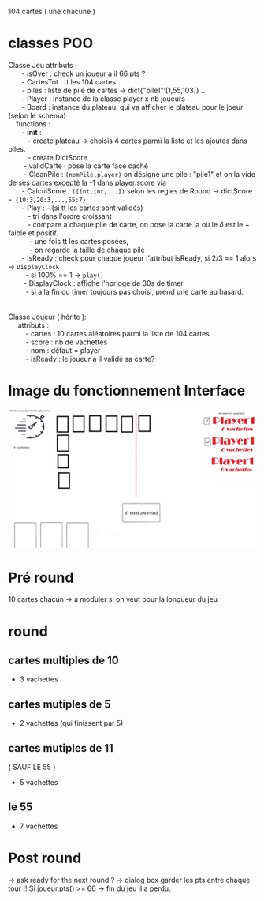 104 cartes ( une chacune )


# classes POO

Classe Jeu
		attributs :<br>
&nbsp;&nbsp;&nbsp;&nbsp;&nbsp;&nbsp;&nbsp;- isOver : check un joueur a il 66 pts ?<br>
&nbsp;&nbsp;&nbsp;&nbsp;&nbsp;&nbsp;&nbsp;- CartesTot : tt les 104 cartes.<br>
&nbsp;&nbsp;&nbsp;&nbsp;&nbsp;&nbsp;&nbsp;- piles : liste de pile de cartes -> dict{"pile1":[1,55,103]} ..<br>
&nbsp;&nbsp;&nbsp;&nbsp;&nbsp;&nbsp;&nbsp;- Player : instance de la classe player x nb joueurs<br>
&nbsp;&nbsp;&nbsp;&nbsp;&nbsp;&nbsp;&nbsp;- Board : instance du plateau, qui va afficher le plateau pour le joeur (selon le schema)<br>
&nbsp;&nbsp;&nbsp;&nbsp;functions :<br>
&nbsp;&nbsp;&nbsp;&nbsp;&nbsp;&nbsp;&nbsp;- __init__ : <br>
&nbsp;&nbsp;&nbsp;&nbsp;&nbsp;&nbsp;&nbsp;&nbsp;&nbsp;&nbsp;- create plateau -> choisis 4 cartes parmi la liste et les ajoutes dans piles.<br>
&nbsp;&nbsp;&nbsp;&nbsp;&nbsp;&nbsp;&nbsp;&nbsp;&nbsp;&nbsp;- create DictScore<br>
&nbsp;&nbsp;&nbsp;&nbsp;&nbsp;&nbsp;&nbsp; - validCarte : pose la carte face caché<br>
&nbsp;&nbsp;&nbsp;&nbsp;&nbsp;&nbsp;&nbsp; - CleanPile : `(nomPile,player)` on désigne une pile : "pile1" et on la vide de ses cartes excepté la -1 dans player.score via<br> 
&nbsp;&nbsp;&nbsp;&nbsp;&nbsp;&nbsp;&nbsp;- CalculScore : `([int,int,...])` selon les regles de Round -> dictScore `= {10:3,20:3,...,55:7}` <br>
&nbsp;&nbsp;&nbsp;&nbsp;&nbsp;&nbsp;&nbsp;- Play : - (si tt les cartes sont validés)<br>
&nbsp;&nbsp;&nbsp;&nbsp;&nbsp;&nbsp;&nbsp;&nbsp;&nbsp;&nbsp;- tri dans l'ordre croissant<br>
&nbsp;&nbsp;&nbsp;&nbsp;&nbsp;&nbsp;&nbsp;&nbsp;&nbsp;&nbsp;- compare a chaque pile de carte, on pose la carte la ou le $\delta$ est le + faible  et positif.<br>
&nbsp;&nbsp;&nbsp;&nbsp;&nbsp;&nbsp;&nbsp;&nbsp;&nbsp;&nbsp; - une fois tt les cartes posées,<br>
&nbsp;&nbsp;&nbsp;&nbsp;&nbsp;&nbsp;&nbsp;&nbsp;&nbsp;&nbsp; - on regarde la taille de chaque pile<br>
&nbsp;&nbsp;&nbsp;&nbsp;&nbsp;&nbsp;&nbsp;- IsReady : check pour chaque joueur l'attribut isReady, si 2/3 == 1 alors -> `DisplayClock`<br>
&nbsp;&nbsp;&nbsp;&nbsp;&nbsp;&nbsp;&nbsp;&nbsp;&nbsp;- si 100% == 1 -> `play()`<br>
&nbsp;&nbsp;&nbsp;&nbsp;&nbsp;&nbsp;&nbsp; - DisplayClock : affiche l'horloge de 30s  de timer. <br>
&nbsp;&nbsp;&nbsp;&nbsp;&nbsp;&nbsp;&nbsp;&nbsp;&nbsp;- si a la fin du timer toujours pas choisi, prend une carte au hasard.<br>
<br>				  
Classe Joueur ( hérite ):<br>
&nbsp;&nbsp;&nbsp;&nbsp;&nbsp;attributs :<br>
&nbsp;&nbsp;&nbsp;&nbsp;&nbsp;&nbsp;&nbsp;&nbsp;&nbsp;- cartes : 10 cartes aléatoires parmi la liste de 104 cartes <br>
&nbsp;&nbsp;&nbsp;&nbsp;&nbsp;&nbsp;&nbsp;&nbsp;&nbsp;- score : nb de vachettes<br>
&nbsp;&nbsp;&nbsp;&nbsp;&nbsp;&nbsp;&nbsp;&nbsp;&nbsp;- nom : défaut = player<br>
&nbsp;&nbsp;&nbsp;&nbsp;&nbsp;&nbsp;&nbsp;&nbsp;&nbsp;-  isReady : le joueur a il validé sa carte?<br>

# Image du fonctionnement Interface

![imageSchema](https://raw.githubusercontent.com/Epwo/le6QuiPrend/func/6quiprend_schema.jpg)

# Pré round
 10 cartes chacun -> a moduler si on veut pour la longueur du jeu
# round
## cartes multiples de 10
- 3 vachettes
## cartes mutiples de 5
- 2 vachettes
(qui finissent par 5)
## cartes mutiples de 11
( SAUF LE 55 )
- 5 vachettes
## le 55
- 7 vachettes
# Post round
-> ask ready for the next round ? -> dialog box 
garder les pts entre chaque tour
!! Si joueur.pts() >= 66 -> fin du jeu il a perdu.
